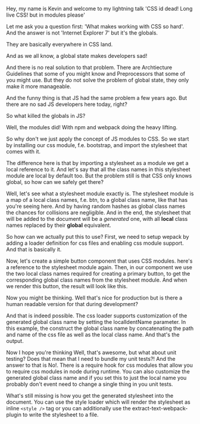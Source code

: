 Hey, my name is Kevin and welcome to my lightning talk
'CSS id dead! Long live CSS! but in modules please'

Let me ask you a question first: 
'What makes working with CSS so hard'.
And the answer is not 'Internet Explorer 7'
but it's the globals.

They are basically everywhere in CSS land.

And as we all know, a global state makes developers sad!

And there is no real solution to that problem.
There are Archtiecture Guidelines that some of you might know
and Preprocessors that some of you might use.
But they do not solve the problem of global state,
they only make it more manageable.

And the funny thing is that JS had the same problem
a few years ago. But there are no sad JS developers
here today, right?

So what killed the globals in JS?

Well, the modules did! With npm and webpack doing the heavy lifting.

So why don't we just apply the concept of JS modules to CSS.
So we start by installing our css module, f.e. bootstrap, and import 
the stylesheet that comes with it.

The difference here is that by importing a stylesheet as a module we 
get a local reference to it. And let's say that all the class names
in this stylesheet module are local by default too.
But the problem still is that CSS only knows global, so how can we safely
get there?

Well, let's see what a stylesheet module exactly is. The stylesheet module
is a map of a local class names, f.e. btn, to a global class name, like that
has you're seeing here. And by having random hashes as global class names
the chances for collisions  are negligible. And in the end, the stylesheet that
will be added to the document will be a *generated* one, 
with all **local** class names replaced by their **global** equivalent.

So how can we actually put this to use?
First, we need to setup wepack by adding a loader definition for css files
and enabling css module support. And that is basically it.

Now, let's create a simple button component that uses CSS modules. here's a reference
to the stylesheet module again. Then, in our component we use the two local class names
required for creating a primary button, to get the corresponding global class names from
the stylesheet module. And when we render this button, the result will look like this.

Now you might be thinking. Well that's nice for production but is there a human readable
version for that during development?

And that is indeed possible. The css loader supports customization of the generated global class
name by setting the localIdentName parameter. In this example, the construct the global class name
by concatenating the path and name of the css file as well as the local class name. And that's the output.

Now I hope you're thinking Well, that's awesome, but what about unit testing? Does that mean
that I need to bundle my unit tests?! And the answer to that is No!. There is a require hook for 
css modules that allow you to require css modules in node during runtime.
You can also customize the generated global class name and if you set this to just the local name
you probably don't event need to change a single thing in you unit tests.

What's still missing is how you get the generated stylesheet into the document. 
You can use the style loader which will render the stylesheet as inline ``<style />`` tag
or you can additionally use the extract-text-webpack-plugin to write the stylesheet to a file.


